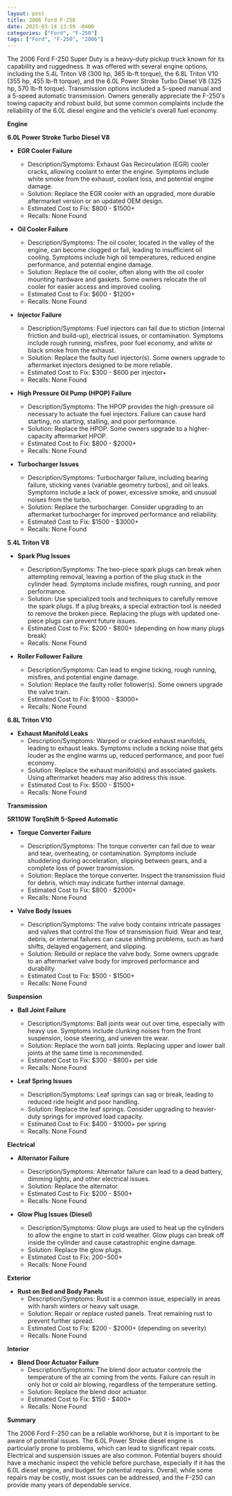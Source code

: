 ```yaml
---
layout: post
title: 2006 Ford F-250
date: 2025-03-14 13:59 -0400
categories: ["Ford", "F-250"]
tags: ["Ford", "F-250", "2006"]
---
```

The 2006 Ford F-250 Super Duty is a heavy-duty pickup truck known for its capability and ruggedness. It was offered with several engine options, including the 5.4L Triton V8 (300 hp, 365 lb-ft torque), the 6.8L Triton V10 (355 hp, 455 lb-ft torque), and the 6.0L Power Stroke Turbo Diesel V8 (325 hp, 570 lb-ft torque). Transmission options included a 5-speed manual and a 5-speed automatic transmission. Owners generally appreciate the F-250's towing capacity and robust build, but some common complaints include the reliability of the 6.0L diesel engine and the vehicle's overall fuel economy.

**Engine**

**6.0L Power Stroke Turbo Diesel V8**

*   **EGR Cooler Failure**
    *   Description/Symptoms: Exhaust Gas Recirculation (EGR) cooler cracks, allowing coolant to enter the engine. Symptoms include white smoke from the exhaust, coolant loss, and potential engine damage.
    *   Solution: Replace the EGR cooler with an upgraded, more durable aftermarket version or an updated OEM design.
    *   Estimated Cost to Fix: $800 - $1500+
    *   Recalls: None Found

*   **Oil Cooler Failure**
    *   Description/Symptoms: The oil cooler, located in the valley of the engine, can become clogged or fail, leading to insufficient oil cooling. Symptoms include high oil temperatures, reduced engine performance, and potential engine damage.
    *   Solution: Replace the oil cooler, often along with the oil cooler mounting hardware and gaskets. Some owners relocate the oil cooler for easier access and improved cooling.
    *   Estimated Cost to Fix: $600 - $1200+
    *   Recalls: None Found

*   **Injector Failure**
    *   Description/Symptoms: Fuel injectors can fail due to stiction (internal friction and build-up), electrical issues, or contamination. Symptoms include rough running, misfires, poor fuel economy, and white or black smoke from the exhaust.
    *   Solution: Replace the faulty fuel injector(s). Some owners upgrade to aftermarket injectors designed to be more reliable.
    *   Estimated Cost to Fix: $300 - $600 per injector+
    *   Recalls: None Found

*   **High Pressure Oil Pump (HPOP) Failure**
    *   Description/Symptoms: The HPOP provides the high-pressure oil necessary to actuate the fuel injectors. Failure can cause hard starting, no starting, stalling, and poor performance.
    *   Solution: Replace the HPOP. Some owners upgrade to a higher-capacity aftermarket HPOP.
    *   Estimated Cost to Fix: $800 - $2000+
    *   Recalls: None Found

*   **Turbocharger Issues**
    *   Description/Symptoms: Turbocharger failure, including bearing failure, sticking vanes (variable geometry turbos), and oil leaks. Symptoms include a lack of power, excessive smoke, and unusual noises from the turbo.
    *   Solution: Replace the turbocharger. Consider upgrading to an aftermarket turbocharger for improved performance and reliability.
    *   Estimated Cost to Fix: $1500 - $3000+
    *   Recalls: None Found

**5.4L Triton V8**

*   **Spark Plug Issues**
    *   Description/Symptoms: The two-piece spark plugs can break when attempting removal, leaving a portion of the plug stuck in the cylinder head. Symptoms include misfires, rough running, and poor performance.
    *   Solution: Use specialized tools and techniques to carefully remove the spark plugs. If a plug breaks, a special extraction tool is needed to remove the broken piece. Replacing the plugs with updated one-piece plugs can prevent future issues.
    *   Estimated Cost to Fix: $200 - $800+ (depending on how many plugs break)
    *   Recalls: None Found

*   **Roller Follower Failure**
    *   Description/Symptoms: Can lead to engine ticking, rough running, misfires, and potential engine damage.
    *   Solution: Replace the faulty roller follower(s). Some owners upgrade the valve train.
    *   Estimated Cost to Fix: $1000 - $3000+
    *   Recalls: None Found

**6.8L Triton V10**

*   **Exhaust Manifold Leaks**
    *   Description/Symptoms: Warped or cracked exhaust manifolds, leading to exhaust leaks. Symptoms include a ticking noise that gets louder as the engine warms up, reduced performance, and poor fuel economy.
    *   Solution: Replace the exhaust manifold(s) and associated gaskets. Using aftermarket headers may also address this issue.
    *   Estimated Cost to Fix: $500 - $1500+
    *   Recalls: None Found

**Transmission**

**5R110W TorqShift 5-Speed Automatic**

*   **Torque Converter Failure**
    *   Description/Symptoms: The torque converter can fail due to wear and tear, overheating, or contamination. Symptoms include shuddering during acceleration, slipping between gears, and a complete loss of power transmission.
    *   Solution: Replace the torque converter. Inspect the transmission fluid for debris, which may indicate further internal damage.
    *   Estimated Cost to Fix: $800 - $2000+
    *   Recalls: None Found

*   **Valve Body Issues**
    *   Description/Symptoms: The valve body contains intricate passages and valves that control the flow of transmission fluid. Wear and tear, debris, or internal failures can cause shifting problems, such as hard shifts, delayed engagement, and slipping.
    *   Solution: Rebuild or replace the valve body. Some owners upgrade to an aftermarket valve body for improved performance and durability.
    *   Estimated Cost to Fix: $500 - $1500+
    *   Recalls: None Found

**Suspension**

*   **Ball Joint Failure**
    *   Description/Symptoms: Ball joints wear out over time, especially with heavy use. Symptoms include clunking noises from the front suspension, loose steering, and uneven tire wear.
    *   Solution: Replace the worn ball joints. Replacing upper and lower ball joints at the same time is recommended.
    *   Estimated Cost to Fix: $300 - $800+ per side
    *   Recalls: None Found

*   **Leaf Spring Issues**
    *   Description/Symptoms: Leaf springs can sag or break, leading to reduced ride height and poor handling.
    *   Solution: Replace the leaf springs. Consider upgrading to heavier-duty springs for improved load capacity.
    *   Estimated Cost to Fix: $400 - $1000+ per spring
    *   Recalls: None Found

**Electrical**

*   **Alternator Failure**
    *   Description/Symptoms: Alternator failure can lead to a dead battery, dimming lights, and other electrical issues.
    *   Solution: Replace the alternator.
    *   Estimated Cost to Fix: $200 - $500+
    *   Recalls: None Found

*   **Glow Plug Issues (Diesel)**
    * Description/Symptoms: Glow plugs are used to heat up the cylinders to allow the engine to start in cold weather. Glow plugs can break off inside the cylinder and cause catastrophic engine damage.
    * Solution: Replace the glow plugs.
    * Estimated Cost to Fix: $200-$500+
    * Recalls: None Found

**Exterior**

*   **Rust on Bed and Body Panels**
    *   Description/Symptoms: Rust is a common issue, especially in areas with harsh winters or heavy salt usage.
    *   Solution: Repair or replace rusted panels. Treat remaining rust to prevent further spread.
    *   Estimated Cost to Fix: $200 - $2000+ (depending on severity)
    *   Recalls: None Found

**Interior**

*   **Blend Door Actuator Failure**
    *   Description/Symptoms: The blend door actuator controls the temperature of the air coming from the vents. Failure can result in only hot or cold air blowing, regardless of the temperature setting.
    *   Solution: Replace the blend door actuator.
    *   Estimated Cost to Fix: $150 - $400+
    *   Recalls: None Found

**Summary**

The 2006 Ford F-250 can be a reliable workhorse, but it is important to be aware of potential issues. The 6.0L Power Stroke diesel engine is particularly prone to problems, which can lead to significant repair costs. Electrical and suspension issues are also common. Potential buyers should have a mechanic inspect the vehicle before purchase, especially if it has the 6.0L diesel engine, and budget for potential repairs. Overall, while some repairs may be costly, most issues can be addressed, and the F-250 can provide many years of dependable service.

